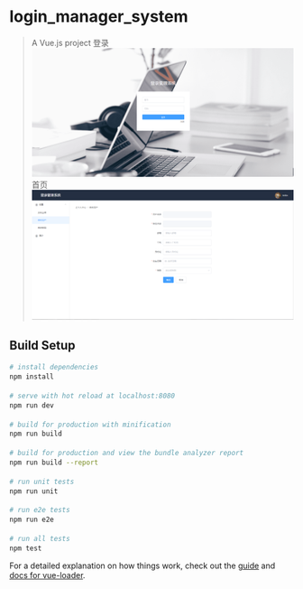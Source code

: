 # login_manager_system

> A Vue.js project
>登录![image](https://github.com/GodLovesYou/login_manager_system/blob/master/main.jpg)
>首页![image](https://github.com/GodLovesYou/login_manager_system/blob/master/zhu.jpg)
## Build Setup

``` bash
# install dependencies
npm install

# serve with hot reload at localhost:8080
npm run dev

# build for production with minification
npm run build

# build for production and view the bundle analyzer report
npm run build --report

# run unit tests
npm run unit

# run e2e tests
npm run e2e

# run all tests
npm test
```

For a detailed explanation on how things work, check out the [guide](http://vuejs-templates.github.io/webpack/) and [docs for vue-loader](http://vuejs.github.io/vue-loader).
